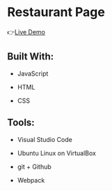 # Restaurant Page

:point_right:[Live Demo](https://isabelleann.github.io/Restaurant/)

## Built With:

- JavaScript

- HTML

- CSS

## Tools:

- Visual Studio Code

- Ubuntu Linux on VirtualBox

- git + Github

- Webpack
